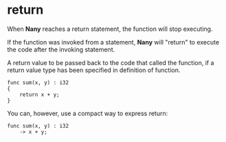 return
======

When **Nany** reaches a return statement, the function will stop executing.

If the function was invoked from a statement, **Nany** will "return" to execute the code after the invoking statement.

A return value to be passed back to the code that called the function, if a return value type has been specified in definition of function.

```
func sum(x, y) : i32
{
    return x + y;
}

```

You can, however, use a compact way to express return:

```
func sum(x, y) : i32
    -> x + y;

```
